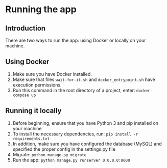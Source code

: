 # Running the app
## Introduction
There are two ways to run the app: using Docker or locally on your machine.

## Using Docker
1. Make sure you have Docker installed.
2. Make sure that files `wait-for-it.sh` and `docker_entrypoint.sh` have execution permissions.
3. Run this command in the root directory of a project, enter: ``docker-compose up``

## Running it locally
1. Before beginning, ensure that you have Python 3 and pip installed on your machine
2. To install the necessary dependencies, run: `pip install -r requirements.txt`
3. In addition, make sure you have configured the database (MySQL) and specified the proper config in the settings.py file
4. Migrate: `python manage.py migrate`
5. Run the app: `python manage.py runserver 0.0.0.0:8000`

